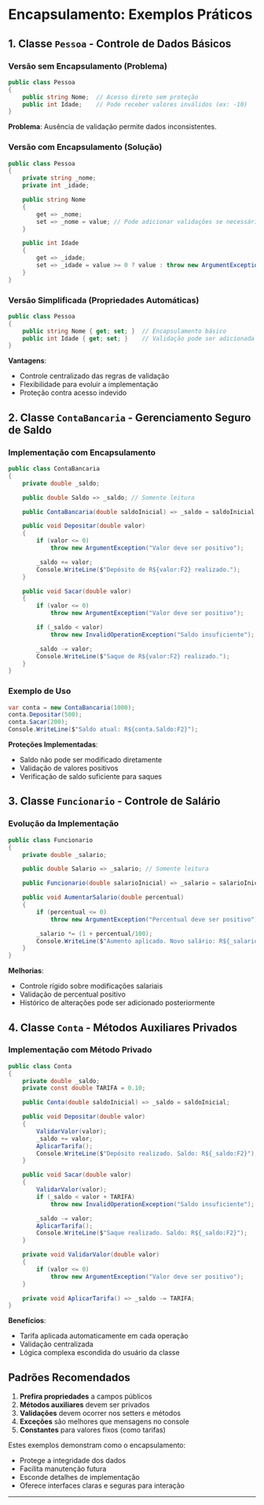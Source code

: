 # **Encapsulamento: Exemplos Práticos**

## **1. Classe `Pessoa` - Controle de Dados Básicos**

### **Versão sem Encapsulamento (Problema)**

```csharp
public class Pessoa
{
    public string Nome;  // Acesso direto sem proteção
    public int Idade;    // Pode receber valores inválidos (ex: -10)
}
```

**Problema**: Ausência de validação permite dados inconsistentes.

### **Versão com Encapsulamento (Solução)**

```csharp
public class Pessoa
{
    private string _nome;
    private int _idade;

    public string Nome
    {
        get => _nome;
        set => _nome = value; // Pode adicionar validações se necessário
    }

    public int Idade
    {
        get => _idade;
        set => _idade = value >= 0 ? value : throw new ArgumentException("Idade não pode ser negativa!");
    }
}
```

### **Versão Simplificada (Propriedades Automáticas)**

```csharp
public class Pessoa
{
    public string Nome { get; set; }  // Encapsulamento básico
    public int Idade { get; set; }    // Validação pode ser adicionada depois
}
```

**Vantagens**:

- Controle centralizado das regras de validação
- Flexibilidade para evoluir a implementação
- Proteção contra acesso indevido

## **2. Classe `ContaBancaria` - Gerenciamento Seguro de Saldo**

### **Implementação com Encapsulamento**

```csharp
public class ContaBancaria
{
    private double _saldo;

    public double Saldo => _saldo; // Somente leitura

    public ContaBancaria(double saldoInicial) => _saldo = saldoInicial;

    public void Depositar(double valor)
    {
        if (valor <= 0)
            throw new ArgumentException("Valor deve ser positivo");

        _saldo += valor;
        Console.WriteLine($"Depósito de R${valor:F2} realizado.");
    }

    public void Sacar(double valor)
    {
        if (valor <= 0)
            throw new ArgumentException("Valor deve ser positivo");

        if (_saldo < valor)
            throw new InvalidOperationException("Saldo insuficiente");

        _saldo -= valor;
        Console.WriteLine($"Saque de R${valor:F2} realizado.");
    }
}
```

### **Exemplo de Uso**

```csharp
var conta = new ContaBancaria(1000);
conta.Depositar(500);
conta.Sacar(200);
Console.WriteLine($"Saldo atual: R${conta.Saldo:F2}");
```

**Proteções Implementadas**:

- Saldo não pode ser modificado diretamente
- Validação de valores positivos
- Verificação de saldo suficiente para saques

## **3. Classe `Funcionario` - Controle de Salário**

### **Evolução da Implementação**

```csharp
public class Funcionario
{
    private double _salario;

    public double Salario => _salario; // Somente leitura

    public Funcionario(double salarioInicial) => _salario = salarioInicial;

    public void AumentarSalario(double percentual)
    {
        if (percentual <= 0)
            throw new ArgumentException("Percentual deve ser positivo");

        _salario *= (1 + percentual/100);
        Console.WriteLine($"Aumento aplicado. Novo salário: R${_salario:F2}");
    }
}
```

**Melhorias**:

- Controle rígido sobre modificações salariais
- Validação de percentual positivo
- Histórico de alterações pode ser adicionado posteriormente

## **4. Classe `Conta` - Métodos Auxiliares Privados**

### **Implementação com Método Privado**

```csharp
public class Conta
{
    private double _saldo;
    private const double TARIFA = 0.10;

    public Conta(double saldoInicial) => _saldo = saldoInicial;

    public void Depositar(double valor)
    {
        ValidarValor(valor);
        _saldo += valor;
        AplicarTarifa();
        Console.WriteLine($"Depósito realizado. Saldo: R${_saldo:F2}");
    }

    public void Sacar(double valor)
    {
        ValidarValor(valor);
        if (_saldo < valor + TARIFA)
            throw new InvalidOperationException("Saldo insuficiente");

        _saldo -= valor;
        AplicarTarifa();
        Console.WriteLine($"Saque realizado. Saldo: R${_saldo:F2}");
    }

    private void ValidarValor(double valor)
    {
        if (valor <= 0)
            throw new ArgumentException("Valor deve ser positivo");
    }

    private void AplicarTarifa() => _saldo -= TARIFA;
}
```

**Benefícios**:

- Tarifa aplicada automaticamente em cada operação
- Validação centralizada
- Lógica complexa escondida do usuário da classe

## **Padrões Recomendados**

1. **Prefira propriedades** a campos públicos
2. **Métodos auxiliares** devem ser privados
3. **Validações** devem ocorrer nos setters e métodos
4. **Exceções** são melhores que mensagens no console
5. **Constantes** para valores fixos (como tarifas)

Estes exemplos demonstram como o encapsulamento:

- Protege a integridade dos dados
- Facilita manutenção futura
- Esconde detalhes de implementação
- Oferece interfaces claras e seguras para interação

---
